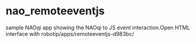 nao_remoteeventjs
=================

sample NAOqi app showing the NAOqi to JS event interaction.Open HTML interface with robotip/apps/remoteeventjs-d983bc/

